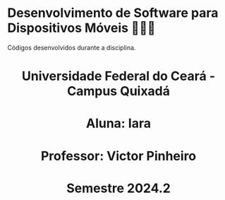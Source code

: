 # Desenvolvimento de Software para Dispositivos Móveis 👩🏻‍💻
Códigos desenvolvidos durante a disciplina.

# 
**<h1 align="center">Universidade Federal do Ceará - Campus Quixadá</h1>**

**<h1 align="center">Aluna: Iara</h1>**

**<h1 align="center">Professor: Victor Pinheiro</h1>**

**<h1 align="center">Semestre 2024.2</h1>**
